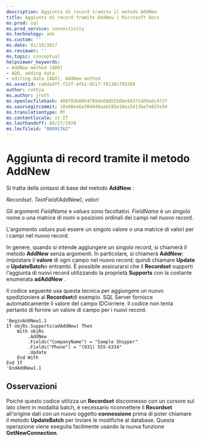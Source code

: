 ```yaml
---
description: Aggiunta di record tramite il metodo AddNew
title: Aggiunta di record tramite AddNew | Microsoft Docs
ms.prod: sql
ms.prod_service: connectivity
ms.technology: ado
ms.custom: ''
ms.date: 01/19/2017
ms.reviewer: ''
ms.topic: conceptual
helpviewer_keywords:
- AddNew method [ADO]
- ADO, adding data
- editing data [ADO], AddNew method
ms.assetid: cab4adff-f22f-4fb1-9217-f8138c795268
author: rothja
ms.author: jroth
ms.openlocfilehash: 408f93b0054709de09d5556be94371dd9adc472f
ms.sourcegitcommit: 18a98ea6a30d448aa6195e10ea2413be7e837e94
ms.translationtype: MT
ms.contentlocale: it-IT
ms.lasthandoff: 08/27/2020
ms.locfileid: "88991762"
---
```

# <a name="adding-records-using-addnew-method"></a>Aggiunta di record tramite il metodo AddNew
Si tratta della sintassi di base del metodo **AddNew** :

 *Recordset*. *TextField*(AddNew), *valori*

 Gli argomenti *FieldName* e *values* sono facoltativi. *FieldName* è un singolo nome o una matrice di nomi o posizioni ordinali dei campi nel nuovo record.

 L'argomento *values* può essere un singolo valore o una matrice di valori per i campi nel nuovo record.

 In genere, quando si intende aggiungere un singolo record, si chiamerà il metodo **AddNew** senza argomenti. In particolare, si chiamerà **AddNew**; impostare il **valore** di ogni campo nel nuovo record; quindi chiamare **Update** o **UpdateBatch**o entrambi. È possibile assicurarsi che il **Recordset** supporti l'aggiunta di nuovi record utilizzando la proprietà **Supports** con la costante enumerata **adAddNew** .

 Il codice seguente usa questa tecnica per aggiungere un nuovo spedizioniere al **Recordset**di esempio. SQL Server fornisce automaticamente il valore del campo IDCorriere. Il codice non tenta pertanto di fornire un valore di campo per i nuovi record.

```
'BeginAddNew1.1
If objRs.Supports(adAddNew) Then
    With objRs
        .AddNew
        .Fields("CompanyName") = "Sample Shipper"
        .Fields("Phone") = "(931) 555-6334"
        .Update
    End With
End If
'EndAddNew1.1
```

## <a name="remarks"></a>Osservazioni
 Poiché questo codice utilizza un **Recordset** disconnesso con un cursore sul lato client in modalità batch, è necessario riconnettere il **Recordset** all'origine dati con un nuovo oggetto **connessione** prima di poter chiamare il metodo **UpdateBatch** per inviare le modifiche al database. Questa operazione viene eseguita facilmente usando la nuova funzione **GetNewConnection**.
